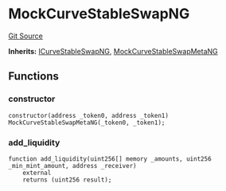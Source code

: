 # MockCurveStableSwapNG
[Git Source](https://github.com/ubiquity/ubiquity-dollar/blob/0cae71618450aff584ed3369a18e2ba12900dc6b/src/dollar/mocks/MockCurveStableSwapNG.sol)

**Inherits:**
[ICurveStableSwapNG](/src/dollar/interfaces/ICurveStableSwapNG.sol/interface.ICurveStableSwapNG.md), [MockCurveStableSwapMetaNG](/src/dollar/mocks/MockCurveStableSwapMetaNG.sol/contract.MockCurveStableSwapMetaNG.md)


## Functions
### constructor


```solidity
constructor(address _token0, address _token1) MockCurveStableSwapMetaNG(_token0, _token1);
```

### add_liquidity


```solidity
function add_liquidity(uint256[] memory _amounts, uint256 _min_mint_amount, address _receiver)
    external
    returns (uint256 result);
```

